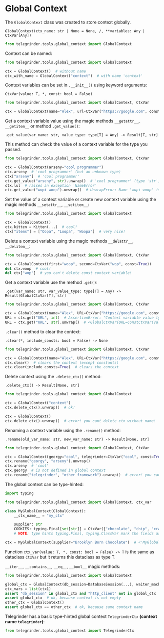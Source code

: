 # Global Context

The `GlobalContext` class was created to store context globally.

`GlobalContext(ctx_name: str | None = None, /, **variables: Any | CtxVar[Any])`

```python
from telegrinder.tools.global_context import GlobalContext
```

Context can be named:

```python
from telegrinder.tools.global_context import GlobalContext

ctx = GlobalContext()  # without name
ctx_with_name = GlobalContext("context")  # with name 'context'
```

Context variables can be set in `.__init__()` using keyword arguments:

`CtxVar(value: T, *, const: bool = False)`

```python
from telegrinder.tools.global_context import GlobalContext, CtxVar

ctx = GlobalContext(name="Alex", url=CtxVar("https://google.com", const=True))
```

Get a context variable value using the magic methods `__getattr__`, `__getitem__` or method `.get_value()`:

`.get_value(var_name: str, value_type: type[T] = Any) -> Result[T, str]`

This method can check the value of a context variable for the type you passed.

```python
from telegrinder.tools.global_context import GlobalContext, CtxVar

ctx = GlobalContext(arseny="cool programmer")
ctx.arseny  # 'cool programmer' (but an unknown type)
ctx["arseny"]  # 'cool programmer'
ctx.get_value("arseny", str).unwrap()  # 'cool programmer' (type 'str')
ctx.lul  # raises an exception 'NameError'
ctx.get_value("wupi woop").unwrap()  # UnwrapError: Name 'wupi woop' is not defined in global context.
```

Set the value of a context variable or create new context variable using the magic methods `__setattr__`, `__setitem__`:

```python
from telegrinder.tools.global_context import GlobalContext

ctx = GlobalContext()
ctx.kitten = Kitten(...)  # cool!
ctx["items"] = ["Oopa", "Loopa", "Woopa"]  # very nice!
```

Delete a context variable using the magic methods `__delattr__`, `__delitem__`:

```python
from telegrinder.tools.global_context import GlobalContext, CtxVar

ctx = GlobalContext(first="woop", second=CtxVar("wop", const=True))
del ctx.woop  # cool!
del ctx["wop"]  # you can't delete const context variable!
```

Get a context variable use the method `.get()`:

`.get(var_name: str, var_value_type: type[T] = Any) -> Result[GlobalCtxVar[T], str]`


```python
from telegrinder.tools.global_context import GlobalContext, CtxVar

ctx = GlobalContext(name="Alex", URL=CtxVar("https://google.com", const=True))
URL = ctx.get("URL", int)  # AssertionError: "Context variable value type of 'str' does not correspond to the expected type 'int'."
URL = ctx.get("URL", str).unwrap()  # <GlobalCtxVar(URL=ConstCtxVar(value='https://google.com'))>
```

`.clear()` method to clear the context:

`.clear(*, include_consts: bool = False) -> None`

```python
from telegrinder.tools.global_context import GlobalContext, CtxVar

ctx = GlobalContext(name="Alex", URL=CtxVar("https://google.com", const=True))
ctx.clear()  # clears the context (except constants)
ctx.clear(include_consts=True)  # clears the context
```

Delete context using the `.delete_ctx()` method:

`.delete_ctx() -> Result[None, str]`

```python
from telegrinder.tools.global_context import GlobalContext

ctx = GlobalContext("context")
ctx.delete_ctx().unwrap()  # ok!

ctx = GlobalContext()
ctx.delete_ctx().unwrap()  # error! you cant delete ctx without name!
```

Renaming a context variable using the `.rename()` method:

`.rename(old_var_name: str, new_var_name: str) -> Result[None, str]`

```python
from telegrinder.tools.global_context import GlobalContext, CtxVar

ctx = GlobalContext(georgy="cool", telegrinder=CtxVar("cool", const=True))
ctx.rename("georgy", "arseny").unwrap()
ctx.arseny  # 'cool'
ctx.georgy  # is not defined in global context
ctx.rename("telegrinder", "other framework").unwrap()  # error! you cant rename const context varible!
```

The global context can be type-hinted:

```python
import typing

from telegrinder.tools.global_context import GlobalContext, ctx_var

class MyGlobalContext(GlobalContext):
    __ctx_name__ = "my_ctx"

    supplier: str
    COOKIES: typing.Final[set[str]] = CtxVar({"chocolate", "chip", "cracker"}, const=True)
    # NOTE: type hints typing.Final, typing.ClassVar mark the fields as a constant, so such fields will not be present in the __init__ signature.

ctx = MyGlobalContext(supplier="Brooklyn Born Chocolate")  # <'MyGlobalContext@my_ctx' -> (<GlobalCtxVar(supplier=<CtxVar(value='Brooklyn Born Chocolate')>)>, <GlobalCtxVar(COOKIES=<ConstCtxVar(value={'chocolate', 'chip', 'cracker'})>)>)> 
```

Function `ctx_var(value: T, *, const: bool = False) -> T` is the same as dataclass `CtxVar` but it returns this dataclass as type T.


`__iter__`, `__contains__`, `__eq__`, `__bool__` magic methods:

```python
from telegrinder.tools.global_context import GlobalContext

global_ctx = GlobalContext(db_session=DatabaseSession(...), waiter_machine=WaiterMachine())
ctx_vars = list(ctx1)
assert "db_session" in global_ctx and "http_client" not in global_ctx  # ok
assert global_ctx  # ok, because context is not empty
other_ctx = GlobalContext()
assert global_ctx == other_ctx  # ok, because same context name
```

Telegrinder has a basic type-hinted global context `TelegrinderCtx` __(context name `telegrinder`)__:

```python
from telegrinder.tools.global_context import TelegrinderCtx
```